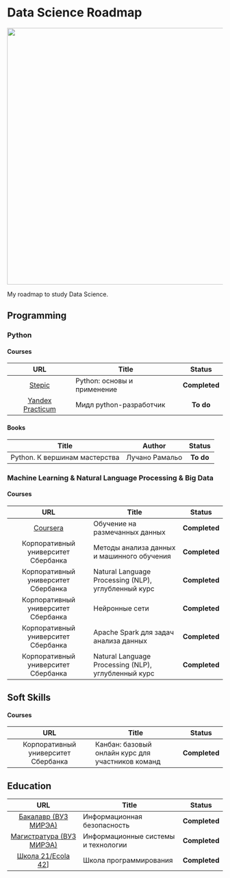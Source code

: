 # Data Science Roadmap

<p align="center"> 
<img src="https://www.mrdbourke.com/content/images/2020/03/Data-Science-Machine-Learning-Zero-to-Mastery-outline.jpeg" width="600">
</p>

My roadmap to study Data Science.

## Programming
### Python
#### Courses
|                                  URL                                   | Title                                                    |    Status     |
|:----------------------------------------------------------------------:|----------------------------------------------------------|:-------------:|
| [Stepic](https://stepik.org/course/512/syllabus) | Python: основы и применение | **Completed** |
| [Yandex Practicum](https://practicum.yandex.ru/profile/middle-python/) | Мидл python-разработчик |   **To do**   |
#### Books
| Title | Author |  Status   |
| --- | :---: |:---------:|
| Python. К вершинам мастерства | Лучано Рамальо | **To do** |

### Machine Learning & Natural Language Processing & Big Data
#### Courses
|                                         URL                                         | Title                                                   |    Status     |
|:-----------------------------------------------------------------------------------:|---------------------------------------------------------|:-------------:|
|                        [Coursera](https://www.coursera.org)                         | Обучение на размечанных данных                          | **Completed** |
|                         Корпоративный университет Сбербанка                         | Методы анализа данных и машинного обучения              | **Completed** |
|                         Корпоративный университет Сбербанка                         | Natural Language Processing (NLP), углубленный курс     | **Completed** |
|                         Корпоративный университет Сбербанка                         | Нейронные сети                                          | **Completed** |
|                         Корпоративный университет Сбербанка                         | Apache Spark для задач анализа данных     | **Completed** |
|                         Корпоративный университет Сбербанка                         | Natural Language Processing (NLP), углубленный курс     | **Completed** |

## Soft Skills
#### Courses
| URL | Title | Status |
| :---: | --- | :---: |
| Корпоративный университет Сбербанка | Канбан: базовый онлайн курс для участников команд | **Completed** |

## Education
|                                                                                                           URL                                                                                                           | Title                               |    Status     |
|:-----------------------------------------------------------------------------------------------------------------------------------------------------------------------------------------------------------------------:|-------------------------------------|:-------------:|
| [Бакалавр (ВУЗ МИРЭА)](https://www.mirea.ru/education/the-institutes-and-faculties/institut-kiberbezopasnosti-i-tsifrovykh-tekhnologiy/training-programs/bakalavriat/10-03-01-information-security/)           | Информационная безопасность         | **Completed** |
| [Магистратура (ВУЗ МИРЭА)](https://www.mirea.ru/education/the-institutes-and-faculties/institut-kiberbezopasnosti-i-tsifrovykh-tekhnologiy/training-programs/magistratura/09-04-02-information-systems-and-technology/) | Информационные системы и технологии | **Completed** |
| [Школа 21/Ecola 42](https://42.fr/en/homepage/)] | Школа программирования | **Completed** | 